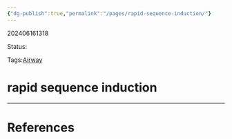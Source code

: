 ```yaml
---
{"dg-publish":true,"permalink":"/pages/rapid-sequence-induction/"}
---
```



202406161318

Status: 

Tags:[Airway](Airway)

# rapid sequence induction








___
# References